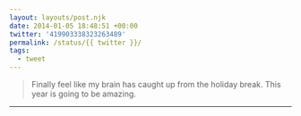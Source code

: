 ```yaml
---
layout: layouts/post.njk
date: 2014-01-05 18:48:51 +00:00
twitter: '419903338323263489'
permalink: /status/{{ twitter }}/
tags: 
  - tweet
---
```


> Finally feel like my brain has caught up from the holiday break. This year is going to be amazing.

---
